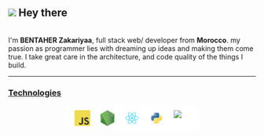 <img src="https://camo.githubusercontent.com/e8e7b06ecf583bc040eb60e44eb5b8e0ecc5421320a92929ce21522dbc34c891/68747470733a2f2f6d656469612e67697068792e636f6d2f6d656469612f6876524a434c467a6361737252346961377a2f67697068792e676966" width="18px"> Hey there
--- 

<br />
I'm <b>BENTAHER Zakariyaa</b>, full stack web/ developer from <b>Morocco</b>. my passion as programmer lies with dreaming up ideas and making them come true.
I take great care in the architecture, and code quality of the things I build.

---

### <u>Technologies</u>
<div style="display: flex;justify-content: center">
<div style="background:#fff;display: flex;justify-content: space-around;padding: 10px;border-radius: 10px; width: 50%">
<img width="32px" src="https://raw.githubusercontent.com/github/explore/80688e429a7d4ef2fca1e82350fe8e3517d3494d/topics/javascript/javascript.png">
<img width="32px" src="https://raw.githubusercontent.com/github/explore/80688e429a7d4ef2fca1e82350fe8e3517d3494d/topics/nodejs/nodejs.png">
<img width="32px" src="https://raw.githubusercontent.com/github/explore/80688e429a7d4ef2fca1e82350fe8e3517d3494d/topics/react/react.png">
<img width="32px" src="https://raw.githubusercontent.com/github/explore/80688e429a7d4ef2fca1e82350fe8e3517d3494d/topics/python/python.png">
<img width="32px" src="https://cdn-images-1.medium.com/max/466/0*4huHGVtASlb6moDM.png">
</div>
</div>
